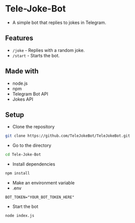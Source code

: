 # Tele-Joke-Bot
- A simple bot that replies to jokes in Telegram.

## Features
- `/joke` - Replies with a random joke.
- `/start` - Starts the bot.

## Made with
- node.js
- npm
- Telegram Bot API
- Jokes API

## Setup
- Clone the repository
```bash
git clone https://github.com/TeleJokeBot/TeleJokeBot.git
```
- Go to the directory
```bash
cd Tele-Joke-Bot
```
- Install dependencies
```bash
npm install
```
- Make an environment variable
- .env
```
BOT_TOKEN="YOUR_BOT_TOKEN_HERE"
```
- Start the bot
```bash
node index.js
```

